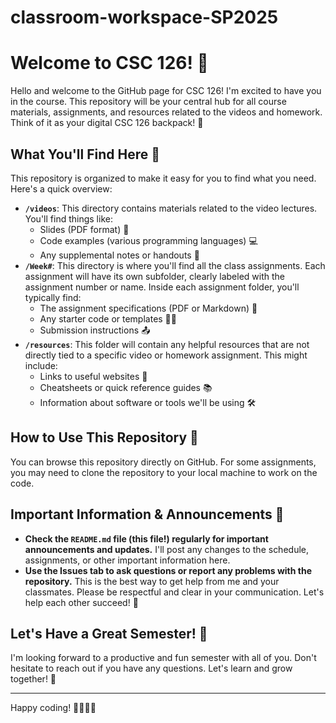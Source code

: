 # classroom-workspace-SP2025

# Welcome to CSC 126! 👋

Hello and welcome to the GitHub page for CSC 126!  I'm excited to have you in the course. This repository will be your central hub for all course materials, assignments, and resources related to the videos and homework.  Think of it as your digital CSC 126 backpack! 🎒

## What You'll Find Here 🔎

This repository is organized to make it easy for you to find what you need.  Here's a quick overview:

* **`/videos`**: This directory contains materials related to the video lectures. You'll find things like:
    * Slides (PDF format) 📄
    * Code examples (various programming languages) 💻
    * Any supplemental notes or handouts 📝
* **`/Week#`**: This directory is where you'll find all the class assignments. Each assignment will have its own subfolder, clearly labeled with the assignment number or name. Inside each assignment folder, you'll typically find:
    * The assignment specifications (PDF or Markdown) 📄
    * Any starter code or templates 🧑‍💻
    * Submission instructions 📤
* **`/resources`**: This folder will contain any helpful resources that are not directly tied to a specific video or homework assignment. This might include:
    * Links to useful websites 🔗
    * Cheatsheets or quick reference guides 📚
    * Information about software or tools we'll be using 🛠️

## How to Use This Repository 🚀

You can browse this repository directly on GitHub.  For some assignments, you may need to clone the repository to your local machine to work on the code. 

## Important Information & Announcements 📢

* **Check the `README.md` file (this file!) regularly for important announcements and updates.** I'll post any changes to the schedule, assignments, or other important information here.
* **Use the Issues tab to ask questions or report any problems with the repository.**  This is the best way to get help from me and your classmates.  Please be respectful and clear in your communication.  Let's help each other succeed! 🙌

## Let's Have a Great Semester! 🎉

I'm looking forward to a productive and fun semester with all of you.  Don't hesitate to reach out if you have any questions.  Let's learn and grow together! 🌱

---

Happy coding! 👨‍💻👩‍💻
